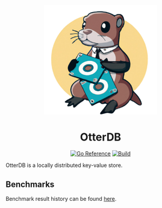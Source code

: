 <p align="center">
<img src="https://raw.githubusercontent.com/PandaSekh/otterdb/main/otterdb.png" width="300"  alt="OtterDB Logo"/>
</p>
<h1 align="center">
  OtterDB
</h1>
<p align="center">
    <a href="https://pkg.go.dev/github.com/PandaSekh/otterdb"><img src="https://pkg.go.dev/badge/github.com/PandaSekh/otterdb.svg" alt="Go Reference"></a>
    <a href="https://github.com/PandaSekh/otterdb/actions/workflows/build.yml"><img src="https://github.com/PandaSekh/otterdb/actions/workflows/build.yml/badge.svg?branch=develop" alt="Build"></a>
</p>
OtterDB is a locally distributed key-value store.

## Benchmarks
Benchmark result history can be found [here](https://pandasekh.github.io/otterdb/dev/bench/). 